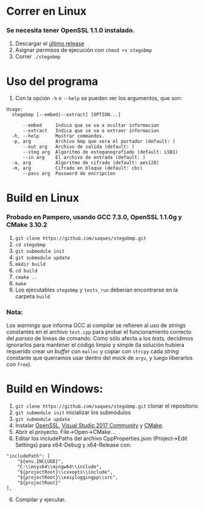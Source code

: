 # Correr en Linux
### Se necesita tener OpenSSL 1.1.0 instalado.
1. Descargar el [último release](https://github.com/saques/stegobmp/releases/latest)
2. Asignar permisos de ejecución con `chmod +x stegobmp`
3. Correr `./stegobmp`

# Uso del programa
1. Con la opción `-h` o `--help` se pueden ver los argumentos, que son:
```
Usage:
  stegobmp [--embed|--extract] [OPTION...] 

      --embed     Indica que se va a ocultar informacion
      --extract   Indica que se va a extraer informacion
  -h, --help      Mostrar commandos.
  -p, arg         Archivo bmp que sera el portador (default: )
      --out arg   Archivo de salida (default: )
      --steg arg  Algoritmo de esteganografiado (default: LSB1)
      --in arg    El archivo de entrada (default: )
  -a, arg         Algoritmo de cifrado (default: aes128)
  -m, arg         Cifrado en bloque (default: cbc)
      --pass arg  Password de encripcion
```

# Build en Linux
### Probado en Pampero, usando GCC 7.3.0, OpenSSL 1.1.0g y CMake 3.10.2
1. ```git clone https://github.com/saques/stegobmp.git``` 
2. ```cd stegobmp``` 
3. ```git submodule init```
4. ```git submodule update```
5. ```mkdir build```
6. ```cd build```
7. ```cmake ..```
8. ```make```
9. Los ejecutables ``stegobmp`` y ``tests_run`` deberian encontrarse en la carpeta ``build``
### Nota: 
Los *warnings* que informa GCC al compilar se refieren al uso de *strings* constantes en 
el archivo `test.cpp` para probar el funcionamiento correcto del *parseo* de lineas de comando.
Como sólo afecta a los *tests*, decidimos ignorarlos para mantener el código limpio y simple (la solución
hubiera requerido crear un *buffer* con `malloc` y copiar con `strcpy` cada *string* constante que querramos
usar dentro del *mock* de `argv`, y luego liberarlos con `free`).

# Build en Windows:
1. ```git clone https://github.com/saques/stegobmp.git``` clonar el repositorio
2. ```git submodule init``` inicializar los submódulos
3. ```git submodule update```
4. Instalar [OpenSSL](https://slproweb.com/products/Win32OpenSSL.html), [Visual Studio 2017 Community](https://www.visualstudio.com/downloads/) y [CMake](https://cmake.org/download/).
5. Abrir el proyecto. File->Open->CMake...
7. Editar los includePaths del archivo CppProperties.json (Project->Edit Settings) para x64-Debug y x64-Release con:
```
"includePath": [
	"${env.INCLUDE}",
	"C:\\msys64\\mingw64\\include",
	"${projectRoot}\\cxxopts\\include",
	"${projectRoot}\\easyloggingpp\\src",
	"${projectRoot}"
],
```
6. Compilar y ejecutar.




